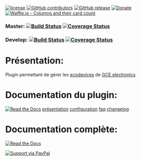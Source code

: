 
[![license](https://img.shields.io/github/license/NextDom/plugin-ecodevice.svg)](./LICENSE) [![GitHub contributors](https://img.shields.io/github/contributors/NextDom/plugin-ecodevice.svg)](../../graphs/contributors) [![GitHub release](https://img.shields.io/github/release/NextDom/plugin-ecodevice.svg)](../../releases) [![Donate](https://img.shields.io/badge/Donate-PayPal-green.svg)](https://www.paypal.me/_USERNAME) [![Waffle.io - Columns and their card count](https://badge.waffle.io/NextDom/plugin-ecodevice.svg?columns=all)](https://waffle.io/NextDom/plugin-ecodevice)

### Master: [![Build Status](https://travis-ci.org/NextDom/plugin-ecodevice.svg?branch=master)](https://travis-ci.org/NextDom/plugin-ecodevice)  [![Coverage Status](https://coveralls.io/repos/github/NextDom/plugin-ecodevice/badge.svg?branch=master)](https://coveralls.io/github/NextDom/plugin-ecodevice?branch=master)

### Develop: [![Build Status](https://travis-ci.org/NextDom/plugin-ecodevice.svg?branch=develop)](https://travis-ci.org/NextDom/plugin-ecodevice)  [![Coverage Status](https://coveralls.io/repos/github/NextDom/plugin-ecodevice/badge.svg?branch=develop)](https://coveralls.io/github/NextDom/plugin-ecodevice?branch=develop)

# Présentation:

Plugin permettant de gérer les [ecodevices](http://gce-electronics.com/fr/carte-relais-ethernet-module-rail-din/409-teleinformation-ethernet-ecodevices.html) de [GCE electronics](http://gce-electronics.com/)

# Documentation du plugin:
[![Read the Docs](https://img.shields.io/readthedocs/pip.svg)](docs/fr_FR/presentation.md)
[présentation](docs/fr_FR/presentation.md) [configuration](docs/fr_FR/configuration.md) [faq](docs/fr_FR/faq.md) [changelog](docs/fr_FR/changelog.md)

# Documentation complète:

[![Read the Docs](plugin_info/ExtraTemplate_icon.png)](https://NextDom.github.io/plugin-ecodevice)


[![Support via PayPal](https://cdn.rawgit.com/twolfson/paypal-github-button/1.0.0/dist/button.svg)](https://www.paypal.me/TGUENNEGUEZ/)
